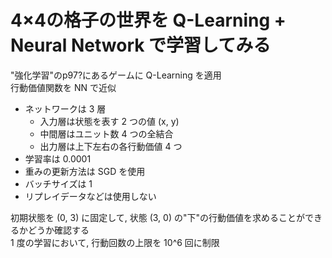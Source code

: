 # 4×4の格子の世界を Q-Learning + Neural Network で学習してみる
"強化学習"のp97?にあるゲームに Q-Learning を適用  
行動価値関数を NN で近似
- ネットワークは 3 層
  - 入力層は状態を表す 2 つの値 (x, y)
  - 中間層はユニット数 4 つの全結合
  - 出力層は上下左右の各行動価値 4 つ
- 学習率は 0.0001
- 重みの更新方法は SGD を使用
- バッチサイズは 1
- リプレイデータなどは使用しない

初期状態を (0, 3) に固定して, 状態 (3, 0) の"下"の行動価値を求めることができるかどうか確認する  
1 度の学習において, 行動回数の上限を 10^6 回に制限  
